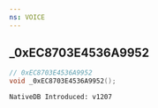 ```yaml
---
ns: VOICE
---
```

## _0xEC8703E4536A9952

```c
// 0xEC8703E4536A9952
void _0xEC8703E4536A9952();
```

```
NativeDB Introduced: v1207
```

